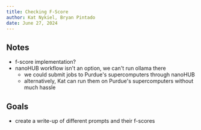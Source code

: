 ```yaml
---
title: Checking F-Score
author: Kat Nykiel, Bryan Pintado
date: June 27, 2024
---
```


## Notes

- f-score implementation?
- nanoHUB workflow isn't an option, we can't run ollama there
  - we could submit jobs to Purdue's supercomputers through nanoHUB
  - alternatively, Kat can run them on Purdue's supercomputers without much hassle

## Goals

- create a write-up of different prompts and their f-scores
